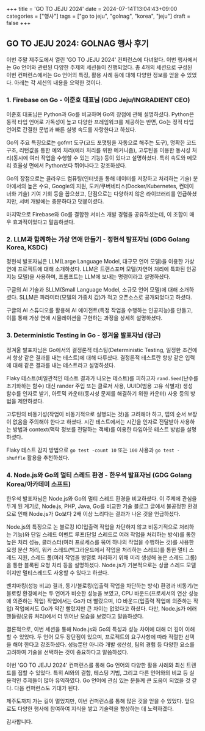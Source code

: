 +++
title = 'GO TO JEJU 2024'
date = 2024-07-14T13:04:43+09:00
categories = ["행사"]
tags = ["go to jeju", "golnag", "korea", "jeju"]
draft = false
+++

## GO TO JEJU 2024: GOLNAG 행사 후기

이번 주말 제주도에서 열린 'GO TO JEJU 2024' 컨퍼런스에 다녀왔다. 이번 행사에서는 Go 언어와 관련된 다양한 주제의 세션들이 진행되었다. 총 4개의 세션으로 구성된 이번 컨퍼런스에서는 Go 언어의 특징, 활용 사례 등에 대해 다양한 정보를 얻을 수 있었다. 아래는 각 세션의 내용을 요약한 것이다.

### 1. Firebase on Go - 이준호 대표님 (GDG Jeju/INGRADIENT CEO)

이준호 대표님은 Python과 Go를 비교하며 Go의 장점에 관해 설명하셨다. Python은 동적 타입 언어로 가독성이 높고 다양한 프레임워크를 제공하는 반면, Go는 정적 타입 언어로 간결한 문법과 빠른 실행 속도를 자랑한다고 하셨다.

Go의 주요 특징으로는 gofmt 도구(코드 포맷팅을 자동으로 해주는 도구), 명확한 코드 구조, 리턴값을 통한 예외 처리(에러 처리를 위한 메커니즘), 고루틴을 이용한 동시성 처리(동시에 여러 작업을 수행할 수 있는 기능) 등이 있다고 설명하셨다. 특히 속도와 메모리 효율성 면에서 Python보다 뛰어나다고 강조하셨다.

Go의 장점으로는 클라우드 컴퓨팅(인터넷을 통해 데이터를 저장하고 처리하는 기술) 분야에서의 높은 수요, Google의 지원, 도커/쿠버네티스(Docker/Kubernetes, 컨테이너화 기술) 기여 기회 등을 꼽으셨고, 단점으로는 다양하지 않은 라이브러리를 언급하셨지만, 서버 개발에는 충분하다고 덧붙이셨다.

마지막으로 Firebase와 Go를 결합한 서비스 개발 경험을 공유하셨는데, 이 조합이 매우 효과적이었다고 말씀하셨다.

### 2. LLM과 함께하는 가상 연애 만들기 - 정현석 발표자님 (GDG Golang Korea, KSDC)

정현석 발표자님은 LLM(Large Language Model, 대규모 언어 모델)을 이용한 가상 연애 프로젝트에 대해 소개하셨다. LLM은 트랜스포머 모델(자연어 처리에 특화된 인공지능 모델)을 사용하며, 프롬프트는 LLM에 보내는 명령이라고 설명하셨다.

구글의 AI 기술과 SLLM(Small Language Model, 소규모 언어 모델)에 대해 소개하셨다. SLLM은 파라미터(모델의 가중치 값)가 적고 오픈소스로 공개되었다고 하셨다.

구글의 AI 스튜디오를 활용해 AI 에이전트(특정 작업을 수행하는 인공지능)를 만들고, 이를 통해 가상 연애 시뮬레이션을 구현하는 과정을 상세히 설명하셨다.

### 3. Deterministic Testing in Go - 정겨울 발표자님 (당근)

정겨울 발표자님은 Go에서의 결정론적 테스팅(Deterministic Testing, 일정한 조건에서 항상 같은 결과를 내는 테스트)에 대해 다루셨다. 결정론적 테스트란 항상 같은 입력에 대해 같은 결과를 내는 테스트라고 설명하셨다.

Flaky 테스트(비일관적인 테스트 결과가 나오는 테스트)를 피하고자 `rand.Seed`(난수를 초기화하는 함수) 대신 rander 주입 또는 클로저 사용, UUID(범용 고유 식별자) 생성 함수를 인자로 받기, 아토믹 카운터(동시성 문제를 해결하기 위한 카운터) 사용 등의 방법을 제안하셨다.

고루틴의 비동기성(작업이 비동기적으로 실행되는 것)을 고려해야 하고, 맵의 순서 보장이 없음을 주의해야 한다고 하셨다. 시간 테스트에서는 시간을 인자로 전달받아 사용하는 방법과 context(맥락 정보를 전달하는 객체)를 이용한 타임아웃 테스트 방법을 설명하셨다.

Flaky 테스트 감지 방법으로 `go test -count 10` 또는 `100` 사용과 `go test -shuffle` 활용을 추천하셨다.

### 4. Node.js와 Go의 멀티 스레드 환경 - 한우석 발표자님 (GDG Golang Korea/아카데미 소프트)

한우석 발표자님은 Node.js와 Go의 멀티 스레드 환경을 비교하셨다. 이 주제에 관심을 두게 된 계기로, Node.js, PHP, Java, Go를 비교한 기술 블로그 글에서 불공정한 환경으로 인해 Node.js가 Go보다 2배 이상 느리다는 결과가 나온 것을 언급하셨다.

Node.js의 특징으로 논 블로킹 IO(입출력 작업을 차단하지 않고 비동기적으로 처리하는 기능)와 단일 스레드 이벤트 루프(단일 스레드로 여러 작업을 처리하는 방식)를 통한 높은 처리 성능, 클러스터(여러 프로세스를 묶어 하나의 작업을 수행하는 것)를 사용한 요청 분산 처리, 워커 스레드(백그라운드에서 작업을 처리하는 스레드)를 통한 멀티 스레드 지원, 스레드 풀(여러 작업을 병렬로 처리하기 위해 미리 생성해 놓은 스레드 그룹) 을 통한 블록된 요청 처리 등을 설명하셨다. Node.js가 기본적으로는 싱글 스레드 모델이지만 멀티스레드도 사용할 수 있다고 하셨다.

벤치마킹(성능 비교) 결과, 동기/블로킹(입출력 작업을 차단하는 방식) 환경과 비동기/논 블로킹 환경에서는 두 언어가 비슷한 성능을 보였고, CPU 바운드(프로세서의 연산 성능에 의존하는 작업) 작업에서는 Go가 더 빨랐으며, IO 바운드(입출력 작업에 의존하는 작업) 작업에서도 Go가 약간 빨랐지만 큰 차이는 없었다고 하셨다. 다만, Node.js가 에러 핸들링(오류 처리)에서 더 뛰어난 모습을 보였다고 말씀하셨다.

결론적으로, 이번 세션을 통해 Node.js와 Go의 특성과 성능 차이에 대해 더 깊이 이해할 수 있었다. 두 언어 모두 장단점이 있으며, 프로젝트의 요구사항에 따라 적절한 선택을 해야 한다고 강조하셨다. 성능뿐만 아니라 개발 생산성, 팀의 경험 등 다양한 요소를 고려하여 기술을 선택하는 것이 중요하다고 말씀하셨다.

이번 'GO TO JEJU 2024' 컨퍼런스를 통해 Go 언어의 다양한 활용 사례와 최신 트렌드를 접할 수 있었다. 특히 AI와의 결합, 테스팅 기법, 그리고 다른 언어와의 비교 등 실용적인 주제들이 많아 유익하였다. Go 언어에 관심 있는 분들께 큰 도움이 되었을 것 같다. 다음 컨퍼런스도 기대가 된다.

제주도까지 가는 길이 멀었지만, 이번 컨퍼런스를 통해 많은 것을 얻을 수 있었다. 앞으로도 다양한 행사에 참여하여 지식을 쌓고 기술력을 향상하는 데 노력하겠다.

감사합니다.

